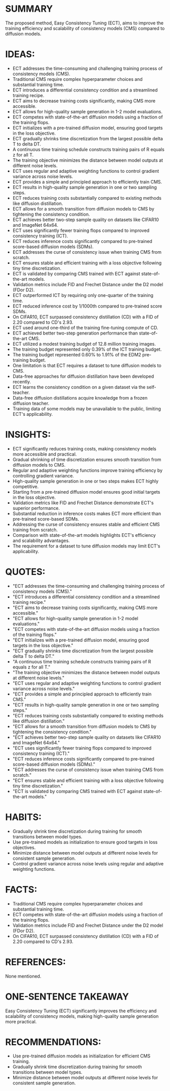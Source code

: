 # SUMMARY
The proposed method, Easy Consistency Tuning (ECT), aims to improve the training efficiency and scalability of consistency models (CMS) compared to diffusion models.

# IDEAS:
- ECT addresses the time-consuming and challenging training process of consistency models (CMS).
- Traditional CMS require complex hyperparameter choices and substantial training time.
- ECT introduces a differential consistency condition and a streamlined training recipe.
- ECT aims to decrease training costs significantly, making CMS more accessible.
- ECT allows for high-quality sample generation in 1-2 model evaluations.
- ECT competes with state-of-the-art diffusion models using a fraction of the training flops.
- ECT initializes with a pre-trained diffusion model, ensuring good targets in the loss objective.
- ECT gradually shrinks time discretization from the largest possible delta T to delta DT.
- A continuous time training schedule constructs training pairs of R equals z for all T.
- The training objective minimizes the distance between model outputs at different noise levels.
- ECT uses regular and adaptive weighting functions to control gradient variance across noise levels.
- ECT provides a simple and principled approach to efficiently train CMS.
- ECT results in high-quality sample generation in one or two sampling steps.
- ECT reduces training costs substantially compared to existing methods like diffusion distillation.
- ECT allows for a smooth transition from diffusion models to CMS by tightening the consistency condition.
- ECT achieves better two-step sample quality on datasets like CIFAR10 and ImageNet 64x64.
- ECT uses significantly fewer training flops compared to improved consistency training (ICT).
- ECT reduces inference costs significantly compared to pre-trained score-based diffusion models (SDMs).
- ECT addresses the curse of consistency issue when training CMS from scratch.
- ECT ensures stable and efficient training with a loss objective following tiny time discretization.
- ECT is validated by comparing CMS trained with ECT against state-of-the-art models.
- Validation metrics include FID and Frechet Distance under the D2 model (FDor D2).
- ECT outperformed ICT by requiring only one-quarter of the training time.
- ECT reduced inference cost by 1/1000th compared to pre-trained score SDMs.
- On CIFAR10, ECT surpassed consistency distillation (CD) with a FID of 2.20 compared to CD's 2.93.
- ECT used around one-third of the training fine-tuning compute of CD.
- ECT achieved better two-step generation performance than state-of-the-art CMS.
- ECT utilized a modest training budget of 12.8 million training images.
- The training budget represented only 0.39% of the ICT training budget.
- The training budget represented 0.60% to 1.91% of the EDM2 pre-training budget.
- One limitation is that ECT requires a dataset to tune diffusion models to CMS.
- Data-free approaches for diffusion distillation have been developed recently.
- ECT learns the consistency condition on a given dataset via the self-teacher.
- Data-free diffusion distillations acquire knowledge from a frozen diffusion teacher.
- Training data of some models may be unavailable to the public, limiting ECT's applicability.

# INSIGHTS:
- ECT significantly reduces training costs, making consistency models more accessible and practical.
- Gradual shrinking of time discretization ensures smooth transition from diffusion models to CMS.
- Regular and adaptive weighting functions improve training efficiency by controlling gradient variance.
- High-quality sample generation in one or two steps makes ECT highly competitive.
- Starting from a pre-trained diffusion model ensures good initial targets in the loss objective.
- Validation metrics like FID and Frechet Distance demonstrate ECT's superior performance.
- Substantial reduction in inference costs makes ECT more efficient than pre-trained score-based SDMs.
- Addressing the curse of consistency ensures stable and efficient CMS training from scratch.
- Comparison with state-of-the-art models highlights ECT's efficiency and scalability advantages.
- The requirement for a dataset to tune diffusion models may limit ECT's applicability.

# QUOTES:
- "ECT addresses the time-consuming and challenging training process of consistency models (CMS)."
- "ECT introduces a differential consistency condition and a streamlined training recipe."
- "ECT aims to decrease training costs significantly, making CMS more accessible."
- "ECT allows for high-quality sample generation in 1-2 model evaluations."
- "ECT competes with state-of-the-art diffusion models using a fraction of the training flops."
- "ECT initializes with a pre-trained diffusion model, ensuring good targets in the loss objective."
- "ECT gradually shrinks time discretization from the largest possible delta T to delta DT."
- "A continuous time training schedule constructs training pairs of R equals z for all T."
- "The training objective minimizes the distance between model outputs at different noise levels."
- "ECT uses regular and adaptive weighting functions to control gradient variance across noise levels."
- "ECT provides a simple and principled approach to efficiently train CMS."
- "ECT results in high-quality sample generation in one or two sampling steps."
- "ECT reduces training costs substantially compared to existing methods like diffusion distillation."
- "ECT allows for a smooth transition from diffusion models to CMS by tightening the consistency condition."
- "ECT achieves better two-step sample quality on datasets like CIFAR10 and ImageNet 64x64."
- "ECT uses significantly fewer training flops compared to improved consistency training (ICT)."
- "ECT reduces inference costs significantly compared to pre-trained score-based diffusion models (SDMs)."
- "ECT addresses the curse of consistency issue when training CMS from scratch."
- "ECT ensures stable and efficient training with a loss objective following tiny time discretization."
- "ECT is validated by comparing CMS trained with ECT against state-of-the-art models."

# HABITS:
- Gradually shrink time discretization during training for smooth transitions between model types.
- Use pre-trained models as initialization to ensure good targets in loss objectives.
- Minimize distance between model outputs at different noise levels for consistent sample generation.
- Control gradient variance across noise levels using regular and adaptive weighting functions.

# FACTS:
- Traditional CMS require complex hyperparameter choices and substantial training time.
- ECT competes with state-of-the-art diffusion models using a fraction of the training flops.
- Validation metrics include FID and Frechet Distance under the D2 model (FDor D2).
- On CIFAR10, ECT surpassed consistency distillation (CD) with a FID of 2.20 compared to CD's 2.93.

# REFERENCES:
None mentioned.

# ONE-SENTENCE TAKEAWAY
Easy Consistency Tuning (ECT) significantly improves the efficiency and scalability of consistency models, making high-quality sample generation more practical.

# RECOMMENDATIONS:
- Use pre-trained diffusion models as initialization for efficient CMS training.
- Gradually shrink time discretization during training for smooth transitions between model types.
- Minimize distance between model outputs at different noise levels for consistent sample generation.